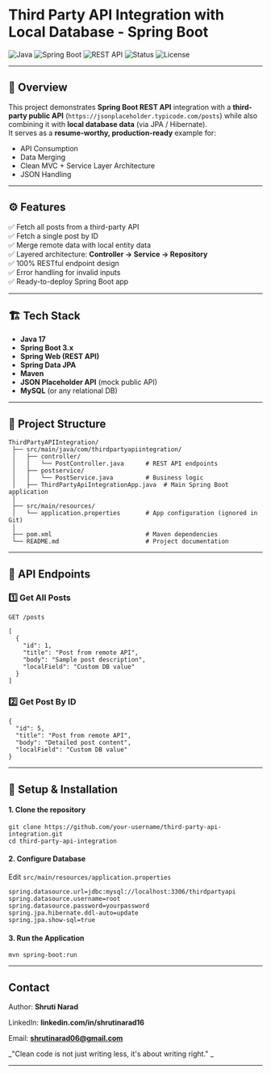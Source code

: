 # Third Party API Integration with Local Database - Spring Boot

![Java](https://img.shields.io/badge/Java-17-orange)
![Spring Boot](https://img.shields.io/badge/Spring%20Boot-3.x-brightgreen)
![REST API](https://img.shields.io/badge/REST-API-blue)
![Status](https://img.shields.io/badge/Status-Active-success)
![License](https://img.shields.io/badge/License-MIT-lightgrey)

---

## 📌 Overview
This project demonstrates **Spring Boot REST API** integration with a **third-party public API** (`https://jsonplaceholder.typicode.com/posts`) while also combining it with **local database data** (via JPA / Hibernate).  
It serves as a **resume-worthy, production-ready** example for:
- API Consumption
- Data Merging
- Clean MVC + Service Layer Architecture
- JSON Handling

---

## ⚙️ Features
✅ Fetch all posts from a third-party API  
✅ Fetch a single post by ID  
✅ Merge remote data with local entity data  
✅ Layered architecture: **Controller → Service → Repository**  
✅ 100% RESTful endpoint design  
✅ Error handling for invalid inputs  
✅ Ready-to-deploy Spring Boot app

---

## 🏗 Tech Stack
- **Java 17**
- **Spring Boot 3.x**
- **Spring Web (REST API)**
- **Spring Data JPA**
- **Maven**
- **JSON Placeholder API** (mock public API)
- **MySQL** (or any relational DB)

---

## 📂 Project Structure
```
ThirdPartyAPIIntegration/
 ├── src/main/java/com/thirdpartyapiintegration/
 │   ├── controller/
 │   │   └── PostController.java      # REST API endpoints
 │   ├── postservice/
 │   │   └── PostService.java         # Business logic
 │   ├── ThirdPartyApiIntegrationApp.java  # Main Spring Boot application
 │
 ├── src/main/resources/
 │   └── application.properties       # App configuration (ignored in Git)
 │
 ├── pom.xml                          # Maven dependencies
 └── README.md                        # Project documentation
```
---
## 🚦 API Endpoints

### 1️⃣ Get All Posts
```http
GET /posts

[
  {
    "id": 1,
    "title": "Post from remote API",
    "body": "Sample post description",
    "localField": "Custom DB value"
  }
]
```

### 2️⃣ Get Post By ID
```GET /posts/{id}
{
  "id": 5,
  "title": "Post from remote API",
  "body": "Detailed post content",
  "localField": "Custom DB value"
}
```
---

## 🔧 Setup & Installation

#### 1. Clone the repository
```
git clone https://github.com/your-username/third-party-api-integration.git
cd third-party-api-integration
```

#### 2. Configure Database
Edit ```src/main/resources/application.properties```
```
spring.datasource.url=jdbc:mysql://localhost:3306/thirdpartyapi
spring.datasource.username=root
spring.datasource.password=yourpassword
spring.jpa.hibernate.ddl-auto=update
spring.jpa.show-sql=true
```

#### 3. Run the Application
```
mvn spring-boot:run
```
---
## Contact
Author: **Shruti Narad**

LinkedIn: **linkedin.com/in/shrutinarad16**

Email: **shrutinarad06@gmail.com**

_"Clean code is not just writing less, it's about writing right." _

---
